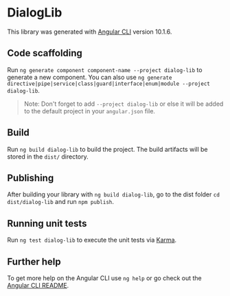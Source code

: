 # DialogLib

This library was generated with [Angular CLI](https://github.com/angular/angular-cli) version 10.1.6.

## Code scaffolding

Run `ng generate component component-name --project dialog-lib` to generate a new component. You can also use `ng generate directive|pipe|service|class|guard|interface|enum|module --project dialog-lib`.
> Note: Don't forget to add `--project dialog-lib` or else it will be added to the default project in your `angular.json` file. 

## Build

Run `ng build dialog-lib` to build the project. The build artifacts will be stored in the `dist/` directory.

## Publishing

After building your library with `ng build dialog-lib`, go to the dist folder `cd dist/dialog-lib` and run `npm publish`.

## Running unit tests

Run `ng test dialog-lib` to execute the unit tests via [Karma](https://karma-runner.github.io).

## Further help

To get more help on the Angular CLI use `ng help` or go check out the [Angular CLI README](https://github.com/angular/angular-cli/blob/master/README.md).
